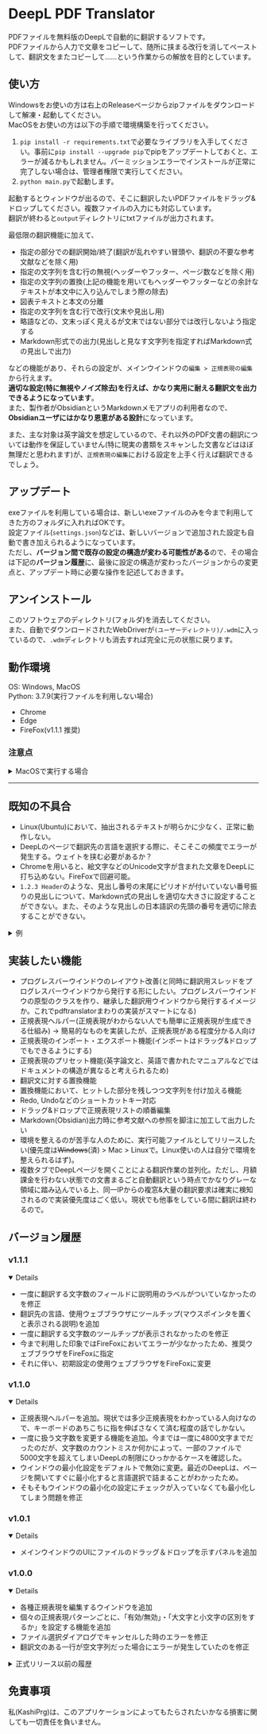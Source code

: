 # DeepL PDF Translator

PDFファイルを無料版のDeepLで自動的に翻訳するソフトです。  
PDFファイルから人力で文章をコピーして、随所に挟まる改行を消してペーストして、翻訳文をまたコピーして……という作業からの解放を目的としています。

## 使い方

Windowsをお使いの方は右上のReleaseページからzipファイルをダウンロードして解凍・起動してください。  
MacOSをお使いの方は以下の手順で環境構築を行ってください。

1. `pip install -r requirements.txt`で必要なライブラリを入手してください。事前に`pip install --upgrade pip`でpipをアップデートしておくと、エラーが減るかもしれません。パーミッションエラーでインストールが正常に完了しない場合は、管理者権限で実行してください。
2. `python main.py`で起動します。

起動するとウィンドウが出るので、そこに翻訳したいPDFファイルをドラッグ&ドロップしてください。複数ファイルの入力にも対応しています。  
翻訳が終わると`output`ディレクトリにtxtファイルが出力されます。

最低限の翻訳機能に加えて、

- 指定の部分での翻訳開始/終了(翻訳が乱れやすい冒頭や、翻訳の不要な参考文献などを除く用)
- 指定の文字列を含む行の無視(ヘッダーやフッター、ページ数などを除く用)
- 指定の文字列の置換(上記の機能を用いてもヘッダーやフッターなどの余計なテキストが本文中に入り込んでしまう際の除去)
- 図表テキストと本文の分離
- 指定の文字列を含む行で改行(文末や見出し用)
- 略語などの、文末っぽく見えるが文末ではない部分では改行しないよう指定する
- Markdown形式での出力(見出しと見なす文字列を指定すればMarkdown式の見出しで出力)

などの機能があり、それらの設定が、メインウインドウの`編集 > 正規表現の編集`から行えます。  
**適切な設定(特に無視やノイズ除去)を行えば、かなり実用に耐える翻訳文を出力できるようになっています**。  
また、製作者がObsidianというMarkdownメモアプリの利用者なので、**Obsidianユーザにはかなり恩恵がある設計**になっています。

また、主な対象は英字論文を想定しているので、それ以外のPDF文書の翻訳については動作を保証していません(特に現実の書類をスキャンした文書などはほぼ無理だと思われます)が、`正規表現の編集`における設定を上手く行えば翻訳できるでしょう。

## アップデート

exeファイルを利用している場合は、新しいexeファイルのみを今まで利用してきた方のフォルダに入れればOKです。  
設定ファイル(`settings.json`)などは、新しいバージョンで追加された設定も自動で書き加えられるようになっています。  
ただし、**バージョン間で既存の設定の構造が変わる可能性がある**ので、その場合は下記の**バージョン履歴**に、最後に設定の構造が変わったバージョンからの変更点と、アップデート時に必要な操作を記述しておきます。

## アンインストール

このソフトウェアのディレクトリ(フォルダ)を消去してください。  
また、自動でダウンロードされたWebDriverが`(ユーザーディレクトリ)/.wdm`に入っているので、`.wdm`ディレクトリも消去すれば完全に元の状態に戻ります。

## 動作環境

OS: Windows, MacOS  
Python: 3.7.9(実行ファイルを利用しない場合)
- Chrome
- Edge
- FireFox(v1.1.1 推奨)

### 注意点

<details>
<summary>MacOSで実行する場合</summary>

```
This program needs access to the screen. Please run with a Framework build of python, and only when you are logged in on the main display of your Mac.
```

という出力がなされ、GUIが出現しない場合があります。  
その場合は、Framework buildのPythonを入手してください。  
pyenvを利用している場合は、

```
env PYTHON_CONFIGURE_OPTS="--enable-framework" pyenv install 3.7.9
```

で入手可能です。その後、pyenvで利用するPythonのバージョンを3.7.9に切り替え、

```
pip install --upgrade pip
pip install -r requirements.txt
```

を実行して必要なライブラリをインストールし、対応するWebDriverを`drivers`ディレクトリに入れて起動してください。  
なお、その際にセキュリティによってWebDriverが起動できない場合があります。  
その場合は、`システム環境設定 > セキュリティとプライバシー`からWebDriverの実行を許可してください。

</details>

---

## 既知の不具合

- Linux(Ubuntu)において、抽出されるテキストが明らかに少なく、正常に動作しない。
- DeepLのページで翻訳先の言語を選択する際に、そこそこの頻度でエラーが発生する。ウェイトを挟む必要があるか？
- Chromeを用いると、絵文字などのUnicode文字が含まれた文章をDeepLに打ち込めない。FireFoxで回避可能。
- `1.2.3 Header`のような、見出し番号の末尾にピリオドが付いていない番号振りの見出しについて、Markdown式の見出しを適切な大きさに設定することができない。また、そのような見出しの日本語訳の先頭の番号を適切に除去することができない。

<details>
<summary>例</summary>

```
原文
1 Header1
1.1 Header2

理想
## Header1
ヘッダー1
### Header2
ヘッダー2

現実
## Header1
ヘッダー1
## Header2
1 ヘッダー2
```

</details>

## 実装したい機能

- プログレスバーウインドウのレイアウト改善(と同時に翻訳用スレッドをプログレスバーウインドウから発行する形にしたい。プログレスバーウインドウの原型のクラスを作り、継承した翻訳用ウインドウから発行するイメージか。これでpdftranslatorまわりの実装がスマートになる)
- 正規表現ヘルパー(正規表現がわからない人でも簡単に正規表現が生成できる仕組み) → 簡易的なものを実装したが、正規表現がある程度分かる人向け
- 正規表現のインポート・エクスポート機能(インポートはドラッグ&ドロップでもできるようにする)
- 正規表現のプリセット機能(英字論文と、英語で書かれたマニュアルなどではドキュメントの構造が異なると考えられるため)
- 翻訳文に対する置換機能
- 置換機能において、ヒットした部分を残しつつ文字列を付け加える機能
- Redo, Undoなどのショートカットキー対応
- ドラッグ&ドロップで正規表現リストの順番編集
- Markdown(Obsidian)出力時に参考文献への参照を脚注に加工して出力したい
- 環境を整えるのが苦手な人のために、実行可能ファイルとしてリリースしたい(優先度は~~Windows~~(済) > Mac > Linuxで。Linux使いの人は自分で環境を整えられるはず)。
- 複数タブでDeepLページを開くことによる翻訳作業の並列化。ただし、月額課金を行わない状態での文書まるごと自動翻訳という時点でかなりグレーな領域に踏み込んでいる上、同一IPからの複窓&大量の翻訳要求は確実に検知されるので実装優先度はごく低い。現状でも他事をしている間に翻訳は終わるので。

## バージョン履歴

### v1.1.1
<details open>

- 一度に翻訳する文字数のフィールドに説明用のラベルがついていなかったのを修正
- 翻訳先の言語、使用ウェブブラウザにツールチップ(マウスポインタを置くと表示される説明)を追加
- 一度に翻訳する文字数のツールチップが表示されなかったのを修正
- 今まで利用した印象ではFireFoxにおいてエラーが少なかったため、推奨ウェブブラウザをFireFoxに指定
- それに伴い、初期設定の使用ウェブブラウザをFireFoxに変更

</details>

### v1.1.0
<details open>

- 正規表現ヘルパーを追加。現状では多少正規表現をわかっている人向けなので、キーボードのあちこちに指を伸ばさなくて済む程度の話でしかない。
- 一度に扱う文字数を変更する機能を追加。今までは一度に4800文字までだったのだが、文字数のカウントミスか何かによって、一部のファイルで5000文字を超えてしまいDeepLの制限にひっかかるケースを確認した。
- ウインドウの最小化設定をデフォルトで無効に変更。最近のDeepLは、ページを開いてすぐに最小化すると言語選択で詰まることがわかったため。
- そもそもウインドウの最小化の設定にチェックが入っていなくても最小化してしまう問題を修正

</details>

### v1.0.1
<details open>

- メインウインドウのUIにファイルのドラッグ＆ドロップを示すパネルを追加

</details>

### v1.0.0
<details open>

- 各種正規表現を編集するウインドウを追加
- 個々の正規表現パターンごとに、「有効/無効」・「大文字と小文字の区別をするか」を設定する機能を追加
- ファイル選択ダイアログでキャンセルした時のエラーを修正
- 翻訳文のある一行が空文字列だった場合にエラーが発生していたのを修正

</details>

<details>
<summary>正式リリース以前の履歴</summary>

### v0.7.0
<details>

- 翻訳の進捗度を示すプログレスバーを表示する機能を追加
- 翻訳中にメインウインドウが応答なしになる問題を解決
- 複数ファイルの並列翻訳が可能に
- `出力をMarkdown式にする`か`原文を出力する`のどちらかが無効のとき、`原文をコメントとして出力する`のチェックボックスを無効にする機能を追加
- 翻訳開始時に、DeepLを開いたウェブブラウザのウインドウを自動的に最小化する機能を追加

</details>

### v0.6.0
<details>

- メインウインドウの設定の保存機能を追加。次回起動時に前回終了時の設定が再現される

</details>

### v0.5.0
<details>

- ファイル選択メニューから翻訳対象を選択可能に
- 翻訳先の言語を選択する機能を追加
- **WebDriverを自動で取得するように変更**
- Firefoxで原文の入れ替えがうまくいかなくなっていたのを修正
- **実行ファイルでの提供を開始(Windows)**

</details>

### v0.4.2
<details>

- 各種正規表現にヒットした行の出力機能を強化

</details>

### v0.4.1
<details>

- `翻訳文を一文ごとに改行する`のチェックを外すと出力が空文字列になる問題を修正
- 原文を出力するかどうか選べる機能を追加
- Markdownでの出力時、原文をコメントとして出力する機能を追加
- 翻訳完了の基準を変更し、翻訳作業を高速化

</details>

### v0.4.0
<details>

- 見出しの識別が上手く動作しなかった問題を修正
- Markdown式で見出しを出力する機能を追加
- Markdown用の除去/置換機能を追加
- 一行ごとの改行・Markdown式の出力を管理するGUIのチェックボックスを追加

</details>

### v0.3.1
<details>

- MacOS, Chromeでの動作を確認
- MacOS環境下にて、DeepLのページで以前の翻訳対象文を削除できない問題を修正

</details>

### v0.3.0
<details>

- 翻訳を開始/終了する位置を正規表現によって指定可能に
- フォーマットの都合上混じってしまうノイズの除去/置換機能を追加
- 翻訳文を一文ごとに改行する機能を追加(Markdown方式にも対応)
- 後に文が続きそうな略語(et al. や e.g.など)では改行しないように修正
- 行末のハイフン(-)の処理を修正

</details>

### v0.2.0
<details>

- MacOS、Linuxに対応(動作未確認)
- Edge、FireFoxに対応
- ブラウザの選択機能を追加

</details>

### v0.1.0
<details>

- 最低限の翻訳機能を実装
- 文書先頭あたりはレイアウトが複雑なので、有効な翻訳はほぼ無理
- ページにまたがる文章や、図表を挟んだ文章の順序が怪しい
- 画像周辺の文章に謎の文字列が入ることがある。画像のタグか何かか？
- 総評として、全て人力でコピペする労力からは解放されるが、まだまだ修正のコストが高い。

</details>

</details>

## 免責事項

私(KashiPrg)は、このアプリケーションによってもたらされたいかなる損害に関しても一切責任を負いません。
